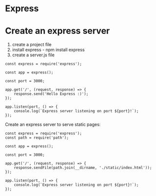 Express
========

Create an express server
==========================
1. create a project file
2. install express - npm install express
3. create a server.js file

```
const express = require('express');

const app = express();

const port = 3000;

app.get('/', (request, response) => {
    response.send('Hello Express :)');
});

app.listen(port, () => {
    console.log(`Express server listening on port ${port}!`);
});
```

Create an express server to serve static pages:

```
const express = require('express');
const path = require('path');

const app = express();

const port = 3000;

app.get('/', (request, response) => {
    response.sendFile(path.join(__dirname, './static/index.html'));
});

app.listen(port, () => {
    console.log(`Express server listening on port ${port}!`);
});
```
